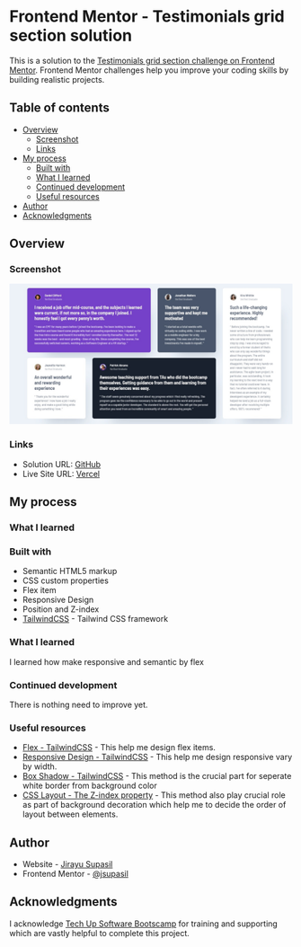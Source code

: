 # Frontend Mentor - Testimonials grid section solution

This is a solution to the [Testimonials grid section challenge on Frontend Mentor](https://www.frontendmentor.io/challenges/testimonials-grid-section-Nnw6J7Un7). Frontend Mentor challenges help you improve your coding skills by building realistic projects.

## Table of contents

- [Overview](#overview)
  - [Screenshot](#screenshot)
  - [Links](#links)
- [My process](#my-process)
  - [Built with](#built-with)
  - [What I learned](#what-i-learned)
  - [Continued development](#continued-development)
  - [Useful resources](#useful-resources)
- [Author](#author)
- [Acknowledgments](#acknowledgments)

## Overview

### Screenshot

![Screenshot](./screenshot.jpg)

### Links

- Solution URL: [GitHub](https://github.com/jsupasil/frontend-mentor-junior-testimonials-grid-section)
- Live Site URL: [Vercel](https://frontend-mentor-junior-testimonials-grid-section.vercel.app/)

## My process

### What I learned

### Built with

- Semantic HTML5 markup
- CSS custom properties
- Flex item
- Responsive Design
- Position and Z-index
- [TailwindCSS](https://tailwindcss.com/) - Tailwind CSS framework

### What I learned

I learned how make responsive and semantic by flex

### Continued development

There is nothing need to improve yet.

### Useful resources

- [Flex - TailwindCSS](https://tailwindcss.com/docs/flex) - This help me design flex items.
- [Responsive Design - TailwindCSS](https://tailwindcss.com/docs/responsive-design) - This help me design responsive vary by width.
- [Box Shadow - TailwindCSS](https://tailwindcss.com/docs/box-shadow) - This method is the crucial part for seperate white border from background color
- [CSS Layout - The Z-index property](https://www.w3schools.com/css/css_z-index.asp) - This method also play crucial role as part of background decoration which help me to decide the order of layout between elements.

## Author

- Website - [Jirayu Supasil](https://github.com/jsupasil)
- Frontend Mentor - [@jsupasil](https://www.frontendmentor.io/profile/jsupasil)

## Acknowledgments

I acknowledge [Tech Up Software Bootscamp](https://www.techupth.com/) for training and supporting which are vastly helpful to complete this project.
